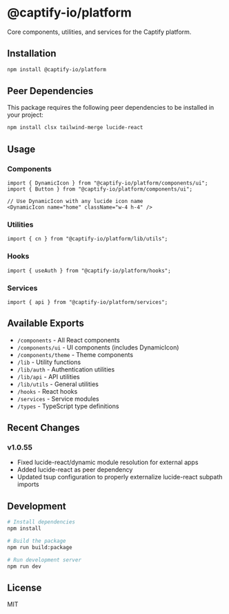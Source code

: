# @captify-io/platform

Core components, utilities, and services for the Captify platform.

## Installation

```bash
npm install @captify-io/platform
```

## Peer Dependencies

This package requires the following peer dependencies to be installed in your project:

```bash
npm install clsx tailwind-merge lucide-react
```

## Usage

### Components

```tsx
import { DynamicIcon } from "@captify-io/platform/components/ui";
import { Button } from "@captify-io/platform/components/ui";

// Use DynamicIcon with any lucide icon name
<DynamicIcon name="home" className="w-4 h-4" />
```

### Utilities

```tsx
import { cn } from "@captify-io/platform/lib/utils";
```

### Hooks

```tsx
import { useAuth } from "@captify-io/platform/hooks";
```

### Services

```tsx
import { api } from "@captify-io/platform/services";
```

## Available Exports

- `/components` - All React components
- `/components/ui` - UI components (includes DynamicIcon)
- `/components/theme` - Theme components
- `/lib` - Utility functions
- `/lib/auth` - Authentication utilities
- `/lib/api` - API utilities
- `/lib/utils` - General utilities
- `/hooks` - React hooks
- `/services` - Service modules
- `/types` - TypeScript type definitions

## Recent Changes

### v1.0.55
- Fixed lucide-react/dynamic module resolution for external apps
- Added lucide-react as peer dependency
- Updated tsup configuration to properly externalize lucide-react subpath imports

## Development

```bash
# Install dependencies
npm install

# Build the package
npm run build:package

# Run development server
npm run dev
```

## License

MIT